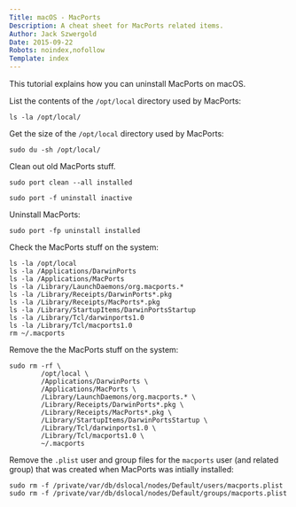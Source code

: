 ```yaml
---
Title: macOS - MacPorts
Description: A cheat sheet for MacPorts related items.
Author: Jack Szwergold
Date: 2015-09-22
Robots: noindex,nofollow
Template: index
---
```


This tutorial explains how you can uninstall MacPorts on macOS.

List the contents of the `/opt/local` directory used by MacPorts:

    ls -la /opt/local/

Get the size of the `/opt/local` directory used by MacPorts:

    sudo du -sh /opt/local/

Clean out old MacPorts stuff.

    sudo port clean --all installed
    
    sudo port -f uninstall inactive

Uninstall MacPorts:

    sudo port -fp uninstall installed

Check the MacPorts stuff on the system:

    ls -la /opt/local
    ls -la /Applications/DarwinPorts
    ls -la /Applications/MacPorts
    ls -la /Library/LaunchDaemons/org.macports.*
    ls -la /Library/Receipts/DarwinPorts*.pkg
    ls -la /Library/Receipts/MacPorts*.pkg
    ls -la /Library/StartupItems/DarwinPortsStartup
    ls -la /Library/Tcl/darwinports1.0
    ls -la /Library/Tcl/macports1.0
    rm ~/.macports

Remove the the MacPorts stuff on the system:

    sudo rm -rf \
            /opt/local \
            /Applications/DarwinPorts \
            /Applications/MacPorts \
            /Library/LaunchDaemons/org.macports.* \
            /Library/Receipts/DarwinPorts*.pkg \
            /Library/Receipts/MacPorts*.pkg \
            /Library/StartupItems/DarwinPortsStartup \
            /Library/Tcl/darwinports1.0 \
            /Library/Tcl/macports1.0 \
            ~/.macports

Remove the `.plist` user and group files for the `macports` user (and related group) that was created when MacPorts was intially installed:

    sudo rm -f /private/var/db/dslocal/nodes/Default/users/macports.plist
    sudo rm -f /private/var/db/dslocal/nodes/Default/groups/macports.plist
